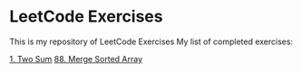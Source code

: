 # LeetCode Exercises
This is my repository of LeetCode Exercises
My list of completed exercises:

 [1. Two Sum](https://leetcode.com/problems/two-sum/)
 [88. Merge Sorted Array](https://leetcode.com/problems/merge-sorted-array/)
